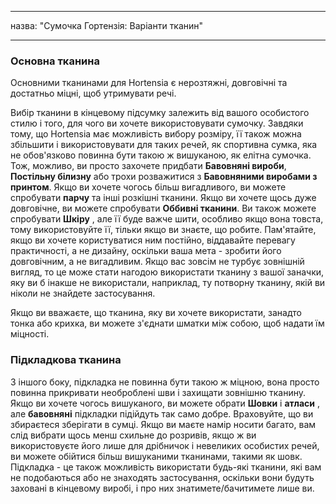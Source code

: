 - - -
назва: "Сумочка Гортензія: Варіанти тканин"
- - -

### Основна тканина

Основними тканинами для Hortensia є нерозтяжні, довговічні та достатньо міцні, щоб утримувати речі.

Вибір тканини в кінцевому підсумку залежить від вашого особистого стилю і того, для чого ви хочете використовувати сумочку. Завдяки тому, що Hortensia має можливість вибору розміру, її також можна збільшити і використовувати для таких речей, як спортивна сумка, яка не обов'язково повинна бути такою ж вишуканою, як елітна сумочка. Тож, можливо, ви просто захочете придбати **Бавовняні вироби**, **Постільну білизну** або трохи розважитися з **Бавовняними виробами з принтом**. Якщо ви хочете чогось більш вигадливого, ви можете спробувати **парчу** та інші розкішні тканини. Якщо ви хочете щось дуже довговічне, ви можете спробувати **Оббивні тканини**. Ви також можете спробувати **Шкіру** , але її буде важче шити, особливо якщо вона товста, тому використовуйте її, тільки якщо ви знаєте, що робите. Пам'ятайте, якщо ви хочете користуватися ним постійно, віддавайте перевагу практичності, а не дизайну, оскільки ваша мета - зробити його довговічним, а не вигадливим. Якщо вас зовсім не турбує зовнішній вигляд, то це може стати нагодою використати тканину з вашої заначки, яку ви б інакше не використали, наприклад, ту потворну тканину, якій ви ніколи не знайдете застосування.

<Note>

Якщо ви вважаєте, що тканина, яку ви хочете використати, занадто тонка або крихка, ви можете з'єднати шматки між собою, щоб надати їм міцності.

</Note>

### Підкладкова тканина

З іншого боку, підкладка не повинна бути такою ж міцною, вона просто повинна прикривати необроблені шви і захищати зовнішню тканину. Якщо ви хочете чогось вишуканого, ви можете обрати **Шовки** і **атласи** , але **бавовняні** підкладки підійдуть так само добре. Враховуйте, що ви збираєтеся зберігати в сумці. Якщо ви маєте намір носити багато, вам слід вибрати щось менш схильне до розривів, якщо ж ви використовуєте його лише для дрібничок і невеликих особистих речей, ви можете обійтися більш вишуканими тканинами, такими як шовк. Підкладка - це також можливість використати будь-які тканини, які вам не подобаються або не знаходять застосування, оскільки вони будуть заховані в кінцевому виробі, і про них знатимете/бачитимете лише ви.
